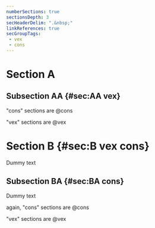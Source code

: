 ```yaml
---
numberSections: true
sectionsDepth: 3
secHeaderDelim: ".&nbsp;"
linkReferences: true
secGroupTags: 
 - vex
 - cons
---
```


# Section A

## Subsection AA {#sec:AA vex}

"cons" sections are @cons

"vex" sections are @vex

# Section B {#sec:B vex cons}

Dummy text

## Subsection BA {#sec:BA cons}

Dummy text

again, "cons" sections are @cons

"vex" sections are @vex